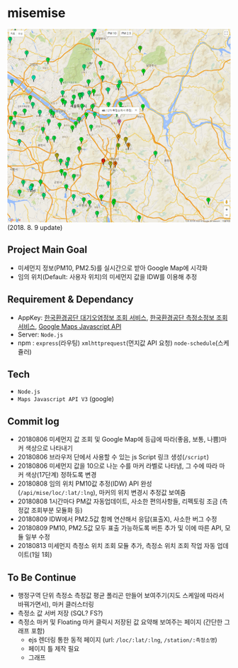 # **misemise**
![alt text](/docs/sample.png)
(2018. 8. 9 update)

## Project Main Goal
* 미세먼지 정보(PM10, PM2.5)를 실시간으로 받아 Google Map에 시각화  
* 임의 위치(Default: 사용자 위치)의 미세먼지 값을 IDW를 이용해 추정  

## Requirement & Dependancy
* AppKey: [한국환경공단 대기오염정보 조회 서비스](https://www.data.go.kr/dataset/15000581/openapi.do), [한국환경공단 측정소정보 조회 서비스](https://www.data.go.kr/dataset/15000660/openapi.do), [Google Maps Javascript API](https://developers.google.com/maps/documentation/javascript/tutorial)  
* Server: `Node.js`  
* npm : `express`(라우팅) `xmlhttprequest`(먼지값 API 요청) `node-schedule`(스케쥴러)  

## Tech
* `Node.js`
* `Maps Javascript API V3` (google)

## Commit log
* 20180806 미세먼지 값 조회 및 Google Map에 등급에 따라(좋음, 보통, 나쁨)마커 색상으로 나타내기  
* 20180806 브라우저 단에서 사용할 수 있는 js Script 링크 생성(`/script`)
* 20180806 미세먼지 값을 10으로 나눈 수를 마커 라벨로 나타냄, 그 수에 따라 마커 색상(17단계) 정하도록 변경  
* 20180808 임의 위치 PM10값 추정(IDW) API 완성(`/api/mise/loc/:lat/:lng`), 마커의 위치 변경시 추정값 보여줌
* 20180808 1시간마다 PM값 자동업데이트, 사소한 편의사항들, 리펙토링 조금 (측정값 조회부분 모듈화 등)
* 20180809 IDW에서 PM2.5값 함께 연산해서 응답(표출X), 사소한 버그 수정
* 20180809 PM10, PM2.5값 모두 표출 가능하도록 버튼 추가 및 이에 따른 API, 모듈 일부 수정
* 20180813 미세먼지 측정소 위치 조회 모듈 추가, 측정소 위치 조회 작업 자동 업데이트(1일 1회)

## To Be Continue
* 행정구역 단위 측정소 측정값 평균 폴리곤 만들어 보여주기(지도 스케일에 따라서 바꿔가면서), 마커 클러스터링
* 측정소 값 서버 저장 (SQL? FS?)
* 측정소 마커 및 Floating 마커 클릭시 저장된 값 요약해 보여주는 페이지 (간단한 그래프 포함)
  - ejs 렌더링 통한 동적 페이지 (url: `/loc/:lat/:lng`, `/station/:측정소명`)
  - 페이지 틀 제작 필요
  - 그래프
